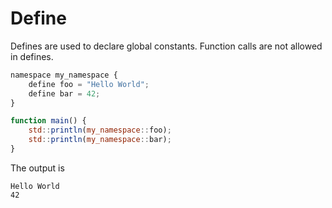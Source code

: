 # Define
Defines are used to declare global constants. Function calls are not allowed in defines.

```javascript
namespace my_namespace {
	define foo = "Hello World";
	define bar = 42;
}

function main() {
	std::println(my_namespace::foo);
	std::println(my_namespace::bar);
}
```

The output is
```
Hello World
42
```